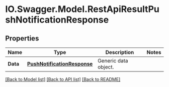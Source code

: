 # IO.Swagger.Model.RestApiResultPushNotificationResponse
## Properties

Name | Type | Description | Notes
------------ | ------------- | ------------- | -------------
**Data** | [**PushNotificationResponse**](PushNotificationResponse.md) | Generic data object. | 

[[Back to Model list]](../README.md#documentation-for-models) [[Back to API list]](../README.md#documentation-for-api-endpoints) [[Back to README]](../README.md)

